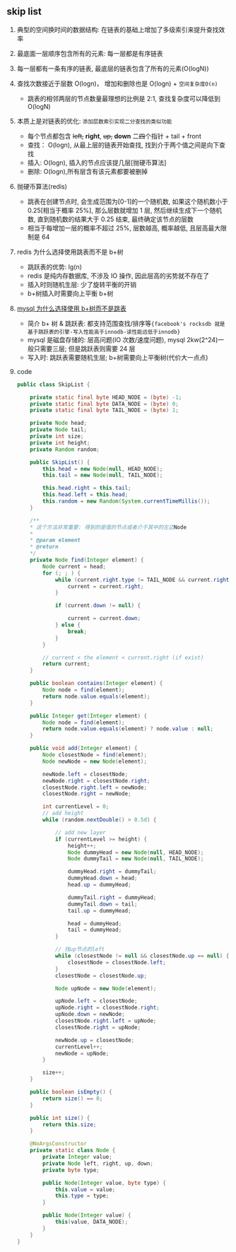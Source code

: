## skip list

1. 典型的空间换时间的数据结构: 在链表的基础上增加了多级索引来提升查找效率
2. 最底面一层顺序包含所有的元素: 每一层都是有序链表
3. 每一层都有一条有序的链表, 最底层的链表包含了所有的元素(O(logN))
4. 查找次数接近于层数 O(logn)， 增加和删除也是 O(logn) + `空间复杂度O(n)`
   - 跳表的相邻两层的节点数量最理想的比例是 2:1, 查找复杂度可以降低到 O(logN)
5. 本质上是对链表的优化: `添加层数索引实现二分查找的类似功能`

   - 每个节点都包含 ~~left,~~ **right**, ~~up,~~ **down** 二~~四~~个指针 + tail + front
   - 查找： O(logn), 从最上层的链表开始查找, 找到介于两个值之间是向下查找
   - 插入: O(logn), 插入的节点应该提几层[抛硬币算法]
   - 删除: O(logn),所有层含有该元素都要被删掉

6. 抛硬币算法(redis)

   - 跳表在创建节点时, 会生成范围为[0-1]的一个随机数, 如果这个随机数小于 0.25[相当于概率 25%], 那么层数就增加 1 层, 然后继续生成下一个随机数, 直到随机数的结果大于 0.25 结束, 最终确定该节点的层数
   - 相当于每增加一层的概率不超过 25%, 层数越高, 概率越低, 且层高最大限制是 64

7. redis 为什么选择使用跳表而不是 b+树

   - 跳跃表的优势: lg(n)
   - redis 是纯内存数据库, 不涉及 IO 操作, 因此层高的劣势就不存在了
   - 插入时则随机生层: 少了旋转平衡的开销
   - b+树插入时需要向上平衡 b+树

8. [mysql 为什么选择使用 b+树而不是跳表](/db/language/mysql/v2/06.index.md)

   - 简介 b+ 树 & 跳跃表: 都支持范围查找/排序等`{facebook's rocksdb 就是基于跳跃表的引擎-写入性能高于innodb-读性能远低于innodb}`
   - mysql 是磁盘存储的: 层高问题(IO 次数/速度问题), mysql 2kw(2^24)一般只需要三层; 但是跳跃表则需要 24 层
   - 写入时: 跳跃表需要随机生层; b+树需要向上平衡树(代价大一点点)

9. code

   ```java
   public class SkipList {

       private static final byte HEAD_NODE = (byte) -1;
       private static final byte DATA_NODE = (byte) 0;
       private static final byte TAIL_NODE = (byte) 1;

       private Node head;
       private Node tail;
       private int size;
       private int height;
       private Random random;

       public SkipList() {
           this.head = new Node(null, HEAD_NODE);
           this.tail = new Node(null, TAIL_NODE);

           this.head.right = this.tail;
           this.head.left = this.head;
           this.random = new Random(System.currentTimeMillis());
       }

       /**
       * 这个方法非常重要: 得到的是值的节点或者介于其中的左边Node
       *
       * @param element
       * @return
       */
       private Node find(Integer element) {
           Node current = head;
           for (; ; ) {
               while (current.right.type != TAIL_NODE && current.right.value <= element) {
                   current = current.right;
               }

               if (current.down != null) {

                   current = current.down;
               } else {
                   break;
               }
           }

           // current < the element < current.right (if exist)
           return current;
       }

       public boolean contains(Integer element) {
           Node node = find(element);
           return node.value.equals(element);
       }

       public Integer get(Integer element) {
           Node node = find(element);
           return node.value.equals(element) ? node.value : null;
       }

       public void add(Integer element) {
           Node closestNode = find(element);
           Node newNode = new Node(element);

           newNode.left = closestNode;
           newNode.right = closestNode.right;
           closestNode.right.left = newNode;
           closestNode.right = newNode;

           int currentLevel = 0;
           // add height
           while (random.nextDouble() > 0.5d) {

               // add new layer
               if (currentLevel >= height) {
                   height++;
                   Node dummyHead = new Node(null, HEAD_NODE);
                   Node dummyTail = new Node(null, TAIL_NODE);

                   dummyHead.right = dummyTail;
                   dummyHead.down = head;
                   head.up = dummyHead;

                   dummyTail.right = dummyHead;
                   dummyTail.down = tail;
                   tail.up = dummyHead;

                   head = dummyHead;
                   tail = dummyHead;
               }

               // 找up节点的left
               while (closestNode != null && closestNode.up == null) {
                   closestNode = closestNode.left;
               }
               closestNode = closestNode.up;

               Node upNode = new Node(element);

               upNode.left = closestNode;
               upNode.right = closestNode.right;
               upNode.down = newNode;
               closestNode.right.left = upNode;
               closestNode.right = upNode;

               newNode.up = closestNode;
               currentLevel++;
               newNode = upNode;
           }

           size++;
       }

       public boolean isEmpty() {
           return size() == 0;
       }

       public int size() {
           return this.size;
       }

       @NoArgsConstructor
       private static class Node {
           private Integer value;
           private Node left, right, up, down;
           private byte type;

           public Node(Integer value, byte type) {
               this.value = value;
               this.type = type;
           }

           public Node(Integer value) {
               this(value, DATA_NODE);
           }
       }
   }
   ```
